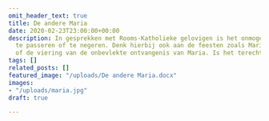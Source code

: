 ```yaml
---
omit_header_text: true
title: De andere Maria
date: 2020-02-23T23:00:00+00:00
description: In gesprekken met Rooms-Katholieke gelovigen is het onmogelijk om Maria
  te passeren of te negeren. Denk hierbij ook aan de feesten zoals Maria Hemelvaart
  of de viering van de onbevlekte ontvangenis van Maria. Is het terecht dat ...
tags: []
related_posts: []
featured_image: "/uploads/De andere Maria.docx"
images:
- "/uploads/maria.jpg"
draft: true

---
```

